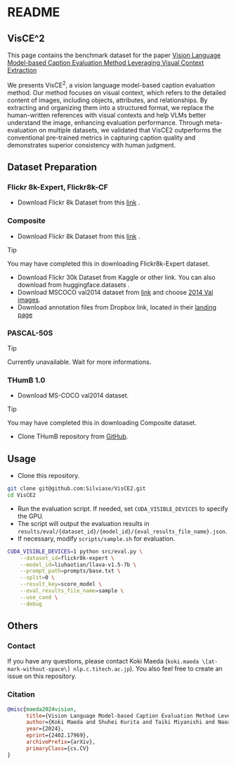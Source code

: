 # README

## VisCE^2

This page contains the benchmark dataset for the paper [Vision Language Model-based Caption Evaluation Method Leveraging Visual Context Extraction](https://arxiv.org/abs/2402.17969)

We presents VisCE$^2$, a vision language model-based caption evaluation method.
Our method focuses on visual context, which refers to the detailed content of images, including objects, attributes, and relationships.
By extracting and organizing them into a structured format, we replace the human-written references with visual contexts and help VLMs better understand the image, enhancing evaluation performance.
Through meta-evaluation on multiple datasets, we validated that VisCE2 outperforms the conventional pre-trained metrics in capturing caption quality and demonstrates superior consistency with human judgment.

## Dataset Preparation

### Flickr 8k-Expert, Flickr8k-CF

- Download Flickr 8k Dataset from this [link](https://drive.google.com/drive/folders/1oQY8zVCmf0ZGUfsJQ_OnqP2_kw1jGIXp) .

### Composite

- Download Flickr 8k Dataset from this [link](https://drive.google.com/drive/folders/1oQY8zVCmf0ZGUfsJQ_OnqP2_kw1jGIXp) .

> [!TIP]
> You may have completed this in downloading Flickr8k-Expert dataset.

- Download Flickr 30k Dataset from Kaggle or other link. You can also download from huggingface.datasets .
- Download MSCOCO val2014 dataset from [link](https://cocodataset.org/#download) and choose [2014 Val images](http://images.cocodataset.org/zips/val2014.zip).
- Download annotation files from Dropbox link, located in their [landing page](https://imagesdg.wordpress.com/image-to-scene-description-graph/)

### PASCAL-50S

> [!TIP]
> Currently unavailable. Wait for more informations.

<!-- - Run `wget https://filebox.ece.vt.edu/~vrama91/CIDEr_miscellanous/cider_datasets.tar` and `tar -xvzf {file_name}`.
- Follow `notebooks/prepare_pascal50s.ipynb` and make dataset for the inference. -->

### THumB 1.0

- Download MS-COCO val2014 dataset.

> [!TIP]
> You may have completed this in downloading Composite dataset.

- Clone THumB repository from [GitHub](https://github.com/jungokasai/THumB).

## Usage

- Clone this repository.

```bash
git clone git@github.com:Silviase/VisCE2.git
cd VisCE2
```

- Run the evaluation script. If needed, set ```CUDA_VISIBLE_DEVICES``` to specify the GPU.
- The script will output the evaluation results in ```results/eval/{dataset_id}/{model_id}/{eval_results_file_name}.json```.
- If necessary, modify ```scripts/sample.sh``` for evaluation.

```bash
CUDA_VISIBLE_DEVICES=1 python src/eval.py \
    --dataset_id=flickr8k-expert \
    --model_id=liuhaotian/llava-v1.5-7b \
    --prompt_path=prompts/base.txt \
    --split=0 \
    --result_key=score_model \
    --eval_results_file_name=sample \
    --use_cand \
    --debug
```

## Others

### Contact

If you have any questions, please contact Koki Maeda (```koki.maeda \[at-mark-without-space\] nlp.c.titech.ac.jp```).
You also feel free to create an issue on this repository.

### Citation

```bibtex
@misc{maeda2024vision,
      title={Vision Language Model-based Caption Evaluation Method Leveraging Visual Context Extraction},
      author={Koki Maeda and Shuhei Kurita and Taiki Miyanishi and Naoaki Okazaki},
      year={2024},
      eprint={2402.17969},
      archivePrefix={arXiv},
      primaryClass={cs.CV}
}
```
